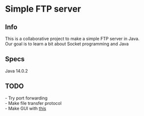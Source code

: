 # Simple FTP server

<h2>Info</h2>
This is a collaborative project to make a simple FTP server in Java. <br>
Our goal is to learn a bit about Socket programming and Java

<h2>Specs</h2>
Java 14.0.2

<h2>TODO</h2>
- Try port forwarding <br>
- Make file transfer protocol <br>
- Make GUI with <a href="https://medium.com/@keeptoo/javafx-java-modern-ui-design-starter-pack-aab1c331fd3c">this</a> <br>
